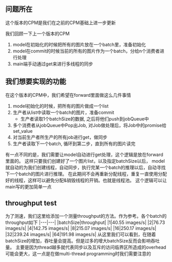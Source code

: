 ## 问题所在
这个版本的CPM是我们在之前的CPM基础上进一步更新

我们回顾一下上一个版本的CPM
1. model在初始化的时候把所有的图片放在一个batch里，准备初始化
2. model在commit的时候当前的所有的图片作为一个batch，分给n个消费者进行处理
3. main端手动通过get来进行多线程的同步

## 我们想要实现的功能
在这个版本的CPM中，我们希望在forward里面做这么几件事情
1. model初始化的时候，把所有的图片做成一个list
2. 生产者从list中读取一个batch的图片，准备commit
     - 生产者读取1个batchSize的数据, 之后将他们push到jobQueue中
3. 多个消费者从jobQueue中Pop出Job, 对Job做处理后，将Job中的promise给set_value
4. 对当前生产者所生产的所有job进行get，做同步
5. 生产者读取下一个batch, 循环到第二步，直到所有的图片读完

有一点不同的是，我们需要让model自动进行get处理，这个逻辑是放在forward里面的。
这样只要我们创建好了一个图片list，以及指定batchSize以后，
model就自动的为我们创建线程，自动同步，执行完某一个batch的推理以后，自动寻找下一个batch的图片进行推理。
在此期间不会再重新分配线程，重复一直使用分配好的线程，这样可以避免分配&销毁线程的开销。也就是线程池。
这个逻辑可以让main写的更加简单一点

## throughput test
为了测速，我们这里给添加一个测量throughput的方法。作为参考。各个batch的throughput如下
|---|---|
|batchSize|throughput|
|1|40.55 images/s|
|2|76.73 images/s|
|4|142.75 images/s|
|8|215.07 images/s|
|16|250.17 images/s|
|32|239.24 images/s|
|64|191.98 images/s|
从这里我们可以看到，在随着batchSize的增加，吞吐量会提高。但是过多的增大batchSize反而会影响吞吐量。
主要是因为thread越多就代表同步以及互斥的访问临界区所造成的overhead可能会更大，这一点是在做multi-thread programming时我们需要注意的
